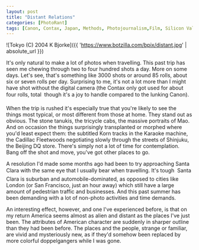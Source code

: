 ```yaml
---
layout: post
title: "Distant Relations"
categories: [PhotoRant]
tags: [Canon, Contax, Japan, Methods, Photojournalism,Film, Silicon Valley]
---
```



![Tokyo (C) 2004 K Bjorke]({{ 'https://www.botzilla.com/bpix/distant.jpg' | absolute_url }})


It's only natural to make a lot of photos when travelling. This past trip has seen me chewing through two to four hundred shots a day. More on some days. Let's see, that's something like 3000 shots or around 85 rolls, about six or seven rolls per day. Surprising to me, it's not a lot more than I might have shot without the digital camera (the Contax only got used for about four rolls, total &#151; though it's a joy to handle compared to the lunking Canon).

When the trip is rushed it's especially true that you're likely to see the things most typical, or most different from those at home. They stand out as obvious. The stone tanukis, the tricycle cabs, the massive portraits of Mao. And on occasion the things surprisingly transplanted or morphed where you'd least expect them: the subtitled Korn tracks in the Karaoke machine, the Cadillac Fleetwoods negotiating slowly through the streets of Shinjuku, the Beijing DQ store. There's simply not a lot of time for contemplation. Bang off the shot and move, you've got other places to go.

<!--more-->
A resolution I'd made some months ago had been to try approaching Santa Clara with the same eye that I usually bear when travelling. It's tough &#151; Santa Clara is suburban and automobile-dominated, as opposed to cities like London (or San Francisco, just an hour away) which still have a large amount of pedestrian traffic and businesses. And this past summer has been demanding with a lot of non-photo activities and time demands.

An interesting effect, however, and one I've experienced before, is that on my return America seems almost as alien and distant as the places I've just been. The attributes of American character are suddenly in sharper outline than they had been before. The places and the people, strange or familiar, are vivid and mysteriously new, as if they'd somehow been replaced by more colorful doppelgangers while I was gone.
